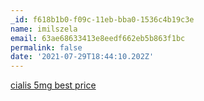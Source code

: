 ```yaml
---
_id: f618b1b0-f09c-11eb-bba0-1536c4b19c3e
name: imilszela
email: 63ae68633413e8eedf662eb5b863f1bc
permalink: false
date: '2021-07-29T18:44:10.202Z'
---
```

<a href=https://cialiswwshop.com/>cialis 5mg best price</a>
